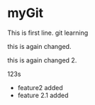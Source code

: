 # myGit
This is first line.
git learning

this is again changed.

this is again changed 2.


123s

- feature2 added
- feature 2.1 added